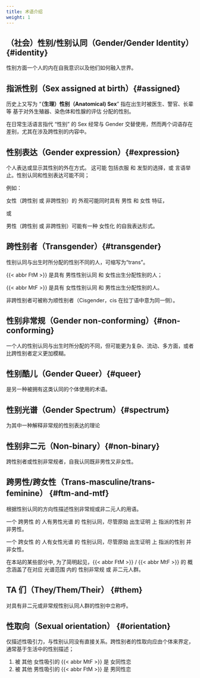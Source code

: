 ```yaml
---
title: 术语介绍
weight: 1
---
```


## （社会）性别/性别认同（Gender/Gender Identity）{#identity}

性别方面一个人的内在自我意识以及他们如何融入世界。

## 指派性别（Sex assigned at birth）{#assigned}

历史上又写为 “**（生理）性别（Anatomical) Sex**” 指在出生时被医生、警官、长辈等 基于对外生殖器、染色体和性腺的评估 分配的性别。

在日常生活语言指代 “性别” 的 Sex 经常与 Gender 交替使用，然而两个词语存在差别，尤其在涉及跨性别的内容中。

## 性别表达（Gender expression）{#expression}

个人表达或显示其性别的外在方式。
这可能 包括衣服 和 发型的选择，或 言语举止。性别认同和性别表达可能不同；

例如：

女性（跨性别 或 非跨性别）的 外观可能同时具有 男性 和 女性 特征，

或

男性（跨性别 或 非跨性别）可能有一种 女性化 的自我表达形式。

## 跨性别者（Transgender）{#transgender}

性别认同与出生时所分配的性别不同的人，可缩写为“trans”。

{{< abbr FtM >}} 是具有 男性性别认同 和 女性出生分配性别的人；

{{< abbr MtF >}} 是具有 女性性别认同 和 男性出生分配性别的人。

非跨性别者可被称为顺性别者（Cisgender，cis 在拉丁语中意为同一侧）。

## 性别非常规（Gender non-conforming）{#non-conforming}

一个人的性别认同与出生时所分配的不同，但可能更为复杂、流动、多方面，或者比跨性别者定义更加模糊。

## 性别酷儿（Gender Queer）{#queer}

是另一种被拥有这类认同的个体使用的术语。

## 性别光谱（Gender Spectrum）{#spectrum}

为其中一种解释非常规的性别表达的理论

## 性别非二元（Non-binary）{#non-binary}

跨性别者或性别非常规者，自我认同既非男性又非女性。

## 跨男性/跨女性（Trans-masculine/trans-feminine） {#ftm-and-mtf}

根据性别认同的方向性描述性别非常规或非二元人的用语。

一个 跨男性 的 人有男性光谱 的 性别认同，尽管原始 出生证明 上 指派的性别 并非男性。

一个 跨女性 的 人有女性光谱 的 性别认同，尽管原始 出生证明 上 指派的性别 并非女性。

在本站的某些部分中, 为了简明起见，{{< abbr FtM >}} / {{< abbr MtF >}} 的 概念涵盖了在对应 光谱范围 内的 性别非常规 或 非二元人群。

## TA 们（They/Them/Their） {#them}

对具有非二元或非常规性别认同人群的性别中立称呼。

## 性取向（Sexual orientation） {#orientation}

仅描述性吸引力，与性别认同没有直接关系。跨性别者的性取向应由个体来界定，通常基于生活中的性别描述；

1. 被 其他 女性吸引的 {{< abbr MtF >}} 是 女同性恋
1. 被 其他 男性吸引的 {{< abbr FtM >}} 是 男同性恋
